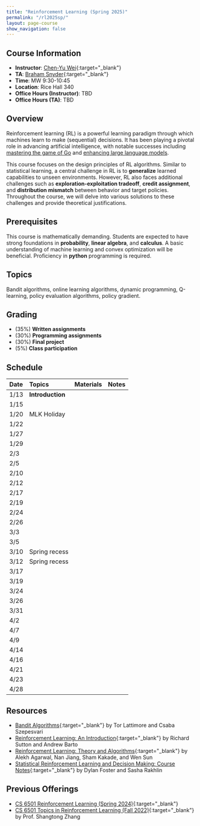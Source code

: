```yaml
---
title: "Reinforcement Learning (Spring 2025)"
permalink: "/rl2025sp/"
layout: page-course
show_navigation: false
---
```


## Course Information
- **Instructor**: [Chen-Yu Wei](https://bahh723.github.io/){:target="_blank"}   
- **TA**: [Braham Snyder](https://www.braham.io/){:target="_blank"}   
- **Time**: MW 9:30-10:45  
- **Location**: Rice Hall 340  
- **Office Hours (Instructor)**: TBD 
- **Office Hours (TA)**: TBD


## Overview  
Reinforcement learning (RL) is a powerful learning paradigm through which machines learn to make (sequential) decisions. It has been playing a pivotal role in advancing artificial intelligence, with notable successes including <a href="https://www.nature.com/articles/nature16961" target="_blank">mastering the game of Go</a> and <a href="https://openai.com/index/instruction-following/" target="_blank">enhancing large language models</a>.  

This course focuses on the design principles of RL algorithms. Similar to statistical learning, a central challenge in RL is to **generalize** learned capabilities to unseen environments.  However, RL also faces additional challenges such as **exploration-exploitation tradeoff**, **credit assignment**, and **distribution mismatch** between behavior and target policies. Throughout the course, we will delve into various solutions to these challenges and provide theoretical justifications.  

## Prerequisites  
This course is mathematically demanding. Students are expected to have strong foundations in **probability**, **linear algebra**, and **calculus**. A basic understanding of machine learning and convex optimization will be beneficial. Proficiency in **python** programming is required. 

## Topics 
Bandit algorithms, online learning algorithms, dynamic programming, Q-learning, policy evaluation algorithms, policy gradient. 

## Grading
- (35%) **Written assignments**   
- (30%) **Programming assignments**     
- (30%) **Final project**   
- (5%) **Class participation**  

## Schedule


| Date    | Topics    | Materials    |  Notes  |
|:----------------|:----------------|:----------------|:----------------|
| 1/13 | **Introduction** |  |  |
| 1/15 |  |  |  |
| 1/20 | MLK Holiday |  |  | 
| 1/22 |  |  |  |
| 1/27 |  |  |  |
| 1/29 |  |  |  |
| 2/3 |  |  |  |
| 2/5 |  |  |  |
| 2/10 |  |  |  |
| 2/12 |  |  |  |
| 2/17 |  |  |  |
| 2/19 |  |  |  |
| 2/24 |  |  |  |
| 2/26 |  |  |  |
| 3/3 |  |  |  |
| 3/5 |  |  |  |
| 3/10 | Spring recess |  |  |
| 3/12 | Spring recess |  |  |
| 3/17 |  |  |  |
| 3/19 |  |  |  |
| 3/24 |  |  |  |
| 3/26 |  |  |  |
| 3/31 |  |  |  |
| 4/2 |  |  |  |
| 4/7 |  |  |  |
| 4/9 |  |  |  |
| 4/14 |  |  |  |
| 4/16 |  |  |  |
| 4/21 |  |  |  |
| 4/23 |  |  |  |
| 4/28 |  |  |  |

## Resources
- [Bandit Algorithms](https://tor-lattimore.com/downloads/book/book.pdf){:target="_blank"} by Tor Lattimore and Csaba Szepesvari   
- [Reinforcement Learning: An Introduction](http://incompleteideas.net/book/the-book-2nd.html){:target="_blank"} by Richard Sutton and Andrew Barto  
- [Reinforcement Learning: Theory and Algorithms](https://rltheorybook.github.io/){:target="_blank"} by Alekh Agarwal, Nan Jiang, Sham Kakade, and Wen Sun  
- [Statistical Reinforcement Learning and Decision Making: Course Notes](https://www.mit.edu/~rakhlin/courses/course_stat_rl/course_stat_rl.pdf){:target="_blank"} by Dylan Foster and Sasha Rakhlin


## Previous Offerings    
- [CS 6501 Reinforcement Learning (Spring 2024)](https://bahh723.github.io/rl2024sp/){:target="_blank"}
- [CS 6501 Topics in Reinforcement Learning (Fall 2022)](https://shangtongzhang.github.io/teaching/cs6501_fall_22/index){:target="_blank"} by Prof. Shangtong Zhang  




